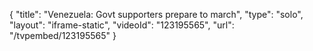 {
    "title": "Venezuela: Govt supporters prepare to march",
    "type": "solo",
    "layout": "iframe-static",
    "videoId": "123195565",
    "url": "\/tvpembed\/123195565"
}